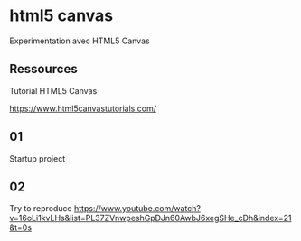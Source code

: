 # html5 canvas

Experimentation avec HTML5 Canvas

## Ressources

Tutorial HTML5 Canvas

https://www.html5canvastutorials.com/

## 01
Startup project

## 02
Try to reproduce https://www.youtube.com/watch?v=16oLi1kvLHs&list=PL37ZVnwpeshGpDJn60AwbJ6xegSHe_cDh&index=21&t=0s